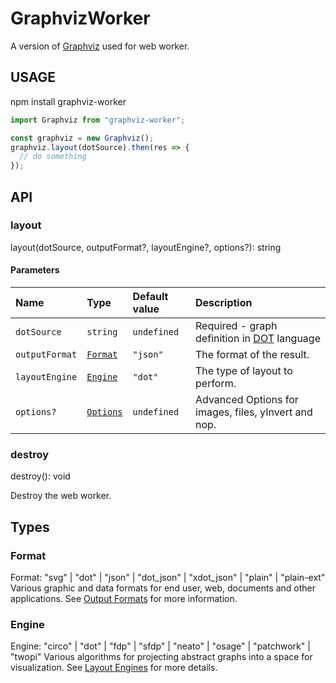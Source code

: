 # GraphvizWorker

A version of [Graphviz](https://www.graphviz.org/) used for web worker.

## USAGE
npm install graphviz-worker

```javascript
import Graphviz from "graphviz-worker";

const graphviz = new Graphviz();
graphviz.layout(dotSource).then(res => {
  // do something
});
```

## API
### layout
layout(dotSource, outputFormat?, layoutEngine?, options?): string

#### Parameters
| Name           | Type                                                                                      | Default value | Description                                                  |
| :------------- |:------------------------------------------------------------------------------------------|:--------------| :----------------------------------------------------------- |
| `dotSource`    | `string`                                                                                  | `undefined`   | Required - graph definition in [DOT](https://graphviz.gitlab.io/doc/info/lang.html) language |
| `outputFormat` | [`Format`](#Format)                                                                               | `"json"`      | The format of the result.                                    |
| `layoutEngine` | [`Engine`](#Engine)                                                                       | `"dot"`       | The type of layout to perform.                               |
| `options?`     | [`Options`](https://hpcc-systems.github.io/hpcc-js-wasm/interfaces/graphviz.Options.html) | `undefined`   | Advanced Options for images, files, yInvert and nop.         |

### destroy
destroy(): void

Destroy the web worker.

## Types
### Format 
Format: "svg" | "dot" | "json" | "dot_json" | "xdot_json" | "plain" | "plain-ext"
Various graphic and data formats for end user, web, documents and other applications. See [Output Formats](https://graphviz.gitlab.io/docs/outputs/) for more information.

### Engine
Engine: "circo" | "dot" | "fdp" | "sfdp" | "neato" | "osage" | "patchwork" | "twopi"
Various algorithms for projecting abstract graphs into a space for visualization. See [Layout Engines](https://graphviz.gitlab.io/docs/layouts/) for more details.
